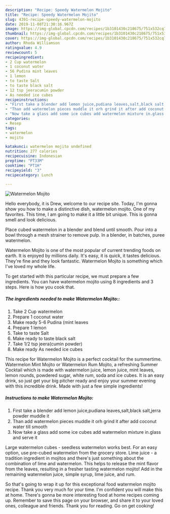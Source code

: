 ```yaml
---
description: "Recipe: Speedy Watermelon Mojito"
title: "Recipe: Speedy Watermelon Mojito"
slug: 4391-recipe-speedy-watermelon-mojito
date: 2019-11-08T21:30:16.967Z
image: https://img-global.cpcdn.com/recipes/1b3101430c218675/751x532cq70/watermelon-mojito-recipe-main-photo.jpg
thumbnail: https://img-global.cpcdn.com/recipes/1b3101430c218675/751x532cq70/watermelon-mojito-recipe-main-photo.jpg
cover: https://img-global.cpcdn.com/recipes/1b3101430c218675/751x532cq70/watermelon-mojito-recipe-main-photo.jpg
author: Rhoda Williamson
ratingvalue: 4.9
reviewcount: 5
recipeingredient:
- 2 Cup watermelon
- 1 coconut water
- 56 Pudina mint leaves
- 1 lemon
- to taste Salt
- to taste black salt
- 12 tsp jeeracumin powder
- As needed ice cubes
recipeinstructions:
- "First take a blender add lemon juice,pudiana leaves,salt,black salt,jerra powder muddle it"
- "Than add watermelon pieces muddle it orh grind it after add coconut water till smooth"
- "Now take a glass add some ice cubes add watermelon mixture in.glass and serve it"
categories:
- Resep
tags:
- watermelon
- mojito

katakunci: watermelon mojito undefined
nutrition: 277 calories
recipecuisine: Indonesian
preptime: "PT33M"
cooktime: "PT1H"
recipeyield: "3"
recipecategory: Lunch

---
```



![Watermelon Mojito](https://img-global.cpcdn.com/recipes/1b3101430c218675/751x532cq70/watermelon-mojito-recipe-main-photo.jpg)

Hello everybody, it is Drew, welcome to our recipe site. Today, I'm gonna show you how to make a distinctive dish, watermelon mojito. One of my favorites. This time, I am going to make it a little bit unique. This is gonna smell and look delicious.

Place cubed watermelon in a blender and blend until smooth. Pour into a bowl through a mesh strainer to remove pulp. In a blender, in batches, puree watermelon.

Watermelon Mojito is one of the most popular of current trending foods on earth. It is enjoyed by millions daily. It's easy, it is quick, it tastes delicious. They're fine and they look fantastic. Watermelon Mojito is something which I've loved my whole life.


To get started with this particular recipe, we must prepare a few ingredients. You can have watermelon mojito using 8 ingredients and 3 steps. Here is how you cook that.

##### The ingredients needed to make Watermelon Mojito::

1. Take 2 Cup watermelon
1. Prepare 1 coconut water
1. Make ready 5-6 Pudina (mint leaves
1. Prepare 1 lemon
1. Take to taste Salt
1. Make ready to taste black salt
1. Take 1/2 tsp jeera(cumin powder)
1. Make ready As needed ice cubes


This recipe for Watermelon Mojito is a perfect cocktail for the summertime. Watermelon Mint Mojito or Watermelon Rum Mojito, a refreshing Summer Cocktail which is made with watermelon juice, lemon juice, mint leaves, lemon rounds, powdered sugar, white rum, soda and ice cubes. It is an easy drink, so just get your big pitcher ready and enjoy your summer evening with this incredible drink. Made with just a few simple ingredients! 

##### Instructions to make Watermelon Mojito:

1. First take a blender add lemon juice,pudiana leaves,salt,black salt,jerra powder muddle it
1. Than add watermelon pieces muddle it orh grind it after add coconut water till smooth
1. Now take a glass add some ice cubes add watermelon mixture in.glass and serve it


Large watermelon cubes - seedless watermelon works best. For an easy option, use pre-cubed watermelon from the grocery store. Lime juice - a tradition ingredient in mojitos and there&#39;s just something about the combination of lime and watermelon. This helps to release the mint flavor from the leaves, resulting in a fresher tasting watermelon mojito! Add in the remaining watermelon juice, simple syrup, lime juice, and rum. 

So that's going to wrap it up for this exceptional food watermelon mojito recipe. Thank you very much for your time. I'm confident you will make this at home. There's gonna be more interesting food at home recipes coming up. Remember to save this page on your browser, and share it to your loved ones, colleague and friends. Thank you for reading. Go on get cooking!
